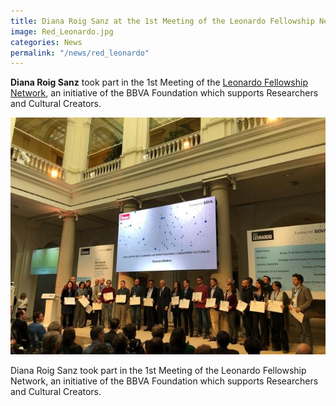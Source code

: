 ```yaml
---
title: Diana Roig Sanz at the 1st Meeting of the Leonardo Fellowship Network
image: Red_Leonardo.jpg
categories: News
permalink: "/news/red_leonardo"
---
```

**Diana Roig Sanz** took part in the 1st Meeting of the [Leonardo Fellowship Network](https://www.redleonardo.es/noticias/la-fundacion-bbva-reune-200-investigadores-creadores-constituir-la-red-leonardo-una-comunidad-torno-al-conocimiento/), an initiative of the BBVA Foundation which supports Researchers and Cultural Creators.

![Leonard Fellowship Network](/assets/images/Red_Leonardo.jpg)

Diana Roig Sanz took part in the 1st Meeting of the Leonardo Fellowship Network, an initiative of the BBVA Foundation which supports Researchers and Cultural Creators.
